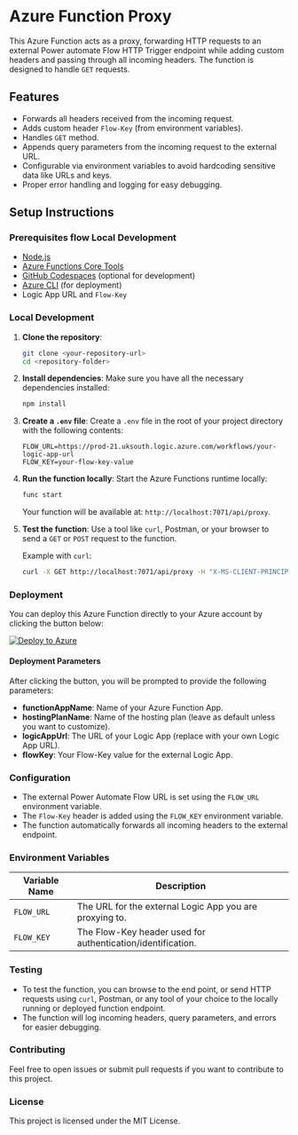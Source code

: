 # Azure Function Proxy

This Azure Function acts as a proxy, forwarding HTTP requests to an external Power automate Flow HTTP Trigger endpoint while adding custom headers and passing through all incoming headers. The function is designed to handle `GET` requests.

## Features

- Forwards all headers received from the incoming request.
- Adds custom header `Flow-Key` (from environment variables).
- Handles `GET` method.
- Appends query parameters from the incoming request to the external URL.
- Configurable via environment variables to avoid hardcoding sensitive data like URLs and keys.
- Proper error handling and logging for easy debugging.

## Setup Instructions

### Prerequisites flow Local Development

- [Node.js](https://nodejs.org/en/download/)
- [Azure Functions Core Tools](https://docs.microsoft.com/en-us/azure/azure-functions/functions-run-local)
- [GitHub Codespaces](https://docs.github.com/en/codespaces/getting-started/quickstart) (optional for development)
- [Azure CLI](https://docs.microsoft.com/en-us/cli/azure/install-azure-cli) (for deployment)
- Logic App URL and `Flow-Key`

### Local Development

1. **Clone the repository**:
    ```bash
    git clone <your-repository-url>
    cd <repository-folder>
    ```

2. **Install dependencies**:
    Make sure you have all the necessary dependencies installed:
    ```bash
    npm install
    ```

3. **Create a `.env` file**:
    Create a `.env` file in the root of your project directory with the following contents:

    ```env
    FLOW_URL=https://prod-21.uksouth.logic.azure.com/workflows/your-logic-app-url
    FLOW_KEY=your-flow-key-value
    ```

4. **Run the function locally**:
    Start the Azure Functions runtime locally:
    ```bash
    func start
    ```

    Your function will be available at: `http://localhost:7071/api/proxy`.

5. **Test the function**:
    Use a tool like `curl`, Postman, or your browser to send a `GET` or `POST` request to the function.

    Example with `curl`:
    ```bash
    curl -X GET http://localhost:7071/api/proxy -H "X-MS-CLIENT-PRINCIPAL-ID: custom-id"
    ```

### Deployment
You can deploy this Azure Function directly to your Azure account by clicking the button below:

[![Deploy to Azure](https://aka.ms/deploytoazurebutton)](https://portal.azure.com/#create/Microsoft.Template/uri/https%3A%2F%2Fraw.githubusercontent.com%2Fitweedie%2FAzureFunction-Proxy%2Fmain%2Fazuredeploy.json%3Ftoken%3DGHSAT0AAAAAACW4S4HFBMJ7ZCKP3IPN7ZRGZXGSFFA)

#### Deployment Parameters

After clicking the button, you will be prompted to provide the following parameters:

- **functionAppName**: Name of your Azure Function App.
- **hostingPlanName**: Name of the hosting plan (leave as default unless you want to customize).
- **logicAppUrl**: The URL of your Logic App (replace with your own Logic App URL).
- **flowKey**: Your Flow-Key value for the external Logic App.

### Configuration

- The external Power Automate Flow URL is set using the `FLOW_URL` environment variable.
- The `Flow-Key` header is added using the `FLOW_KEY` environment variable.
- The function automatically forwards all incoming headers to the external endpoint.

### Environment Variables

| Variable Name    | Description                                              |
| ---------------- | -------------------------------------------------------- |
| `FLOW_URL`  | The URL for the external Logic App you are proxying to.   |
| `FLOW_KEY`       | The Flow-Key header used for authentication/identification. |

### Testing

- To test the function, you can browse to the end point, or send HTTP requests using `curl`, Postman, or any tool of your choice to the locally running or deployed function endpoint.
- The function will log incoming headers, query parameters, and errors for easier debugging.

### Contributing

Feel free to open issues or submit pull requests if you want to contribute to this project.

### License

This project is licensed under the MIT License.
